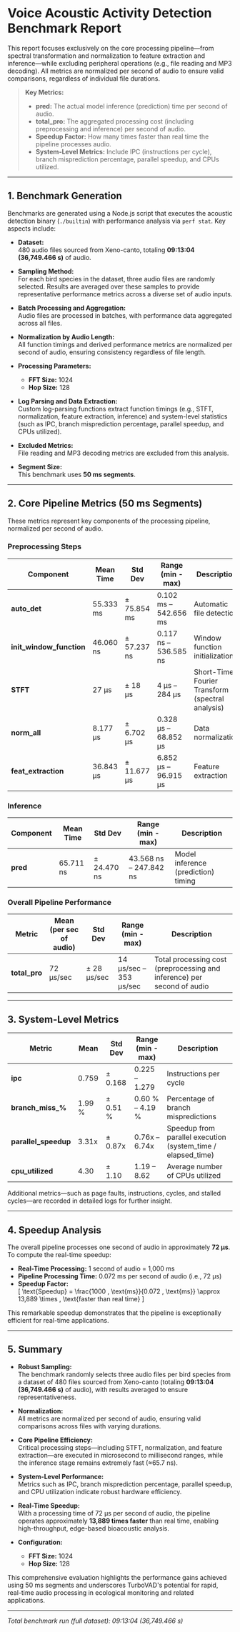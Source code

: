 # Voice Acoustic Activity Detection Benchmark Report

This report focuses exclusively on the core processing pipeline—from spectral transformation and normalization to feature extraction and inference—while excluding peripheral operations (e.g., file reading and MP3 decoding). All metrics are normalized per second of audio to ensure valid comparisons, regardless of individual file durations.

> **Key Metrics:**
> - **pred:** The actual model inference (prediction) time per second of audio.
> - **total_pro:** The aggregated processing cost (including preprocessing and inference) per second of audio.
> - **Speedup Factor:** How many times faster than real time the pipeline processes audio.
> - **System-Level Metrics:** Include IPC (instructions per cycle), branch misprediction percentage, parallel speedup, and CPUs utilized.

---

## 1. Benchmark Generation

Benchmarks are generated using a Node.js script that executes the acoustic detection binary (`./builtin`) with performance analysis via `perf stat`. Key aspects include:

- **Dataset:**  
  480 audio files sourced from Xeno-canto, totaling **09:13:04 (36,749.466 s)** of audio.

- **Sampling Method:**  
  For each bird species in the dataset, three audio files are randomly selected. Results are averaged over these samples to provide representative performance metrics across a diverse set of audio inputs.

- **Batch Processing and Aggregation:**  
  Audio files are processed in batches, with performance data aggregated across all files.

- **Normalization by Audio Length:**  
  All function timings and derived performance metrics are normalized per second of audio, ensuring consistency regardless of file length.

- **Processing Parameters:**  
  - **FFT Size:** 1024  
  - **Hop Size:** 128  

- **Log Parsing and Data Extraction:**  
  Custom log-parsing functions extract function timings (e.g., STFT, normalization, feature extraction, inference) and system-level statistics (such as IPC, branch misprediction percentage, parallel speedup, and CPUs utilized).

- **Excluded Metrics:**  
  File reading and MP3 decoding metrics are excluded from this analysis.

- **Segment Size:**  
  This benchmark uses **50 ms segments**.

---

## 2. Core Pipeline Metrics (50 ms Segments)

These metrics represent key components of the processing pipeline, normalized per second of audio.

### Preprocessing Steps

| **Component**             | **Mean Time**           | **Std Dev**          | **Range (min - max)**               | **Description**                                    |
|---------------------------|-------------------------|----------------------|-------------------------------------|----------------------------------------------------|
| **auto_det**              | 55.333 ms               | ± 75.854 ms          | 0.102 ms – 542.656 ms               | Automatic file detection                           |
| **init_window_function**  | 46.060 ns               | ± 57.237 ns          | 0.117 ns – 536.585 ns               | Window function initialization                     |
| **STFT**                  | 27 µs                   | ± 18 µs              | 4 µs – 284 µs                       | Short-Time Fourier Transform (spectral analysis)   |
| **norm_all**              | 8.177 µs                | ± 6.702 µs           | 0.328 µs – 68.852 µs                | Data normalization                                 |
| **feat_extraction**       | 36.843 µs               | ± 11.677 µs          | 6.852 µs – 96.915 µs                | Feature extraction                                 |

### Inference

| **Component** | **Mean Time**    | **Std Dev**       | **Range (min - max)**        | **Description**                                 |
|---------------|------------------|-------------------|------------------------------|-------------------------------------------------|
| **pred**      | 65.711 ns        | ± 24.470 ns       | 43.568 ns – 247.842 ns       | Model inference (prediction) timing             |

### Overall Pipeline Performance

| **Metric**    | **Mean (per sec of audio)** | **Std Dev**         | **Range (min - max)**               | **Description**                                                   |
|---------------|-----------------------------|---------------------|-------------------------------------|-------------------------------------------------------------------|
| **total_pro** | 72 µs/sec                   | ± 28 µs/sec         | 14 µs/sec – 353 µs/sec              | Total processing cost (preprocessing and inference) per second of audio |

---

## 3. System-Level Metrics

| **Metric**            | **Mean**            | **Std Dev**         | **Range (min - max)**         | **Description**                                                    |
|-----------------------|---------------------|---------------------|-------------------------------|--------------------------------------------------------------------|
| **ipc**               | 0.759               | ± 0.168             | 0.225 – 1.279                 | Instructions per cycle                                             |
| **branch_miss_%**     | 1.99 %              | ± 0.51 %            | 0.60 % – 4.19 %               | Percentage of branch mispredictions                                |
| **parallel_speedup**  | 3.31x               | ± 0.87x             | 0.76x – 6.74x                 | Speedup from parallel execution (system_time / elapsed_time)       |
| **cpu_utilized**      | 4.30                | ± 1.10              | 1.19 – 8.62                   | Average number of CPUs utilized                                    |

Additional metrics—such as page faults, instructions, cycles, and stalled cycles—are recorded in detailed logs for further insight.

---

## 4. Speedup Analysis

The overall pipeline processes one second of audio in approximately **72 µs**. To compute the real-time speedup:

- **Real-Time Processing:** 1 second of audio = 1,000 ms  
- **Pipeline Processing Time:** 0.072 ms per second of audio (i.e., 72 µs)  
- **Speedup Factor:**  
  \[
  \text{Speedup} = \frac{1000 \, \text{ms}}{0.072 \, \text{ms}} \approx 13,889 \times \, \text{faster than real time}
  \]

This remarkable speedup demonstrates that the pipeline is exceptionally efficient for real-time applications.

---

## 5. Summary

- **Robust Sampling:**  
  The benchmark randomly selects three audio files per bird species from a dataset of 480 files sourced from Xeno-canto (totaling **09:13:04 (36,749.466 s)** of audio), with results averaged to ensure representativeness.

- **Normalization:**  
  All metrics are normalized per second of audio, ensuring valid comparisons across files with varying durations.

- **Core Pipeline Efficiency:**  
  Critical processing steps—including STFT, normalization, and feature extraction—are executed in microsecond to millisecond ranges, while the inference stage remains extremely fast (≈65.7 ns).

- **System-Level Performance:**  
  Metrics such as IPC, branch misprediction percentage, parallel speedup, and CPU utilization indicate robust hardware efficiency.

- **Real-Time Speedup:**  
  With a processing time of 72 µs per second of audio, the pipeline operates approximately **13,889 times faster** than real time, enabling high-throughput, edge-based bioacoustic analysis.

- **Configuration:**  
  - **FFT Size:** 1024  
  - **Hop Size:** 128  

This comprehensive evaluation highlights the performance gains achieved using 50 ms segments and underscores TurboVAD's potential for rapid, real-time audio processing in ecological monitoring and related applications.

---

_Total benchmark run (full dataset): 09:13:04 (36,749.466 s)_
